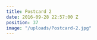 ```yaml
---
title: Postcard 2
date: 2016-09-28 22:57:00 Z
position: 37
image: "/uploads/Postcard-2.jpg"
---
```


